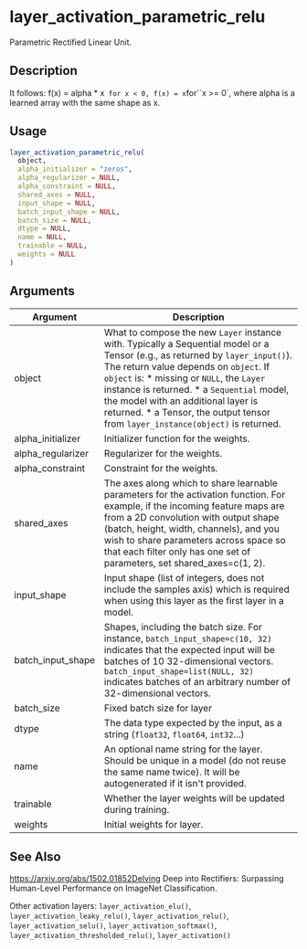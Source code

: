 # layer_activation_parametric_relu


Parametric Rectified Linear Unit.




## Description

It follows: f(x) = alpha * x`` for x < 0, f(x) = x``for``x >= 0`, where
alpha is a learned array with the same shape as x.





## Usage
```r
layer_activation_parametric_relu(
  object,
  alpha_initializer = "zeros",
  alpha_regularizer = NULL,
  alpha_constraint = NULL,
  shared_axes = NULL,
  input_shape = NULL,
  batch_input_shape = NULL,
  batch_size = NULL,
  dtype = NULL,
  name = NULL,
  trainable = NULL,
  weights = NULL
)
```




## Arguments


Argument      |Description
------------- |----------------
object | What to compose the new ``Layer`` instance with. Typically a Sequential model or a Tensor (e.g., as returned by ``layer_input()``). The return value depends on ``object``. If ``object`` is:   *  missing or `NULL`, the `Layer` instance is returned.  *  a `Sequential` model, the model with an additional layer is returned.  *  a Tensor, the output tensor from `layer_instance(object)` is returned.
alpha_initializer | Initializer function for the weights.
alpha_regularizer | Regularizer for the weights.
alpha_constraint | Constraint for the weights.
shared_axes | The axes along which to share learnable parameters for the activation function. For example, if the incoming feature maps are from a 2D convolution with output shape (batch, height, width, channels), and you wish to share parameters across space so that each filter only has one set of parameters, set shared_axes=c(1, 2).
input_shape | Input shape (list of integers, does not include the samples axis) which is required when using this layer as the first layer in a model.
batch_input_shape | Shapes, including the batch size. For instance, ``batch_input_shape=c(10, 32)`` indicates that the expected input will be batches of 10 32-dimensional vectors. ``batch_input_shape=list(NULL, 32)`` indicates batches of an arbitrary number of 32-dimensional vectors.
batch_size | Fixed batch size for layer
dtype | The data type expected by the input, as a string (``float32``, ``float64``, ``int32``...)
name | An optional name string for the layer. Should be unique in a model (do not reuse the same name twice). It will be autogenerated if it isn't provided.
trainable | Whether the layer weights will be updated during training.
weights | Initial weights for layer.







## See Also

https://arxiv.org/abs/1502.01852Delving Deep into Rectifiers: Surpassing Human-Level Performance on ImageNet Classification.

Other activation layers: 
`layer_activation_elu()`,
`layer_activation_leaky_relu()`,
`layer_activation_relu()`,
`layer_activation_selu()`,
`layer_activation_softmax()`,
`layer_activation_thresholded_relu()`,
`layer_activation()`



